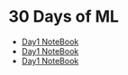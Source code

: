 # 30 Days of ML
* [Day1 NoteBook](https://github.com/rishabhrathore055/-30DaysofML/tree/master/Day1)
* [Day1 NoteBook](https://github.com/rishabhrathore055/-30DaysofML/tree/master/Day2)
* [Day1 NoteBook](https://github.com/rishabhrathore055/-30DaysofML/tree/master/Day3)
